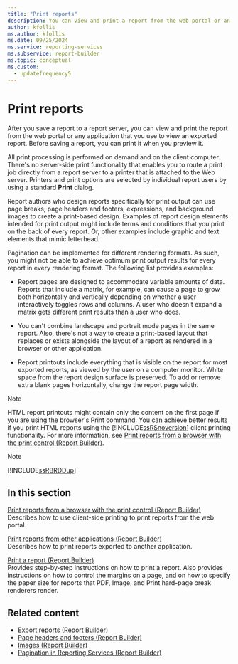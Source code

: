 ```yaml
---
title: "Print reports"
description: You can view and print a report from the web portal or an application that you use to view it. The client computer performs print processing on demand.
author: kfollis
ms.author: kfollis
ms.date: 09/25/2024
ms.service: reporting-services
ms.subservice: report-builder
ms.topic: conceptual
ms.custom:
  - updatefrequency5
---
```

# Print reports

  After you save a report to a report server, you can view and print the report from the web portal or any application that you use to view an exported report. Before saving a report, you can print it when you preview it.

All print processing is performed on demand and on the client computer. There's no server-side print functionality that enables you to route a print job directly from a report server to a printer that is attached to the Web server. Printers and print options are selected by individual report users by using a standard **Print** dialog.

Report authors who design reports specifically for print output can use page breaks, page headers and footers, expressions, and background images to create a print-based design. Examples of report design elements intended for print output might include terms and conditions that you print on the back of every report. Or, other examples include graphic and text elements that mimic letterhead.

Pagination can be implemented for different rendering formats. As such, you might not be able to achieve optimum print output results for every report in every rendering format. The following list provides examples:

- Report pages are designed to accommodate variable amounts of data. Reports that include a matrix, for example, can cause a page to grow both horizontally and vertically depending on whether a user interactively toggles rows and columns. A user who doesn't expand a matrix gets different print results than a user who does.

-  You can't combine landscape and portrait mode pages in the same report. Also, there's not a way to create a print-based layout that replaces or exists alongside the layout of a report as rendered in a browser or other application.

- Report printouts include everything that is visible on the report for most exported reports, as viewed by the user on a computer monitor. White space from the report design surface is preserved. To add or remove extra blank pages horizontally, change the report page width.

> [!NOTE]  
> HTML report printouts might contain only the content on the first page if you are using the browser's Print command. You can achieve better results if you print HTML reports using the [!INCLUDE[ssRSnoversion](../../includes/ssrsnoversion-md.md)] client printing functionality. For more information, see [Print reports from a browser with the print control (Report Builder)](../../reporting-services/report-builder/print-reports-from-a-browser-with-the-print-control-report-builder-and-ssrs.md).

> [!NOTE]  
> [!INCLUDE[ssRBRDDup](../../includes/ssrbrddup-md.md)]

## In this section

[Print reports from a browser with the print control (Report Builder)](../../reporting-services/report-builder/print-reports-from-a-browser-with-the-print-control-report-builder-and-ssrs.md)  
Describes how to use client-side printing to print reports from the web portal.

[Print reports from other applications (Report Builder)](../../reporting-services/report-builder/print-reports-from-other-applications-report-builder-and-ssrs.md)  
Describes how to print reports exported to another application.

[Print a report (Report Builder)](../../reporting-services/report-builder/print-a-report-report-builder-and-ssrs.md)  
Provides step-by-step instructions on how to print a report. Also provides instructions on how to control the margins on a page, and on how to specify the paper size for reports that PDF, Image, and Print hard-page break renderers render.

## Related content

- [Export reports (Report Builder)](../../reporting-services/report-builder/export-reports-report-builder-and-ssrs.md)
- [Page headers and footers (Report Builder)](../../reporting-services/report-design/page-headers-and-footers-report-builder-and-ssrs.md)
- [Images (Report Builder)](../../reporting-services/report-design/images-report-builder-and-ssrs.md)
- [Pagination in Reporting Services (Report Builder)](../../reporting-services/report-design/pagination-in-reporting-services-report-builder-and-ssrs.md)
